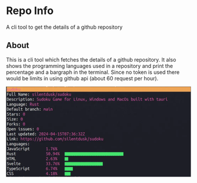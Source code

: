 # Repo Info

A cli tool to get the details of a github repository

## About

This is a cli tool which fetches the details of a github repository. It also shows the programming languages used in a repository and print the percentage and a bargraph in the terminal. Since no token is used there would be limits in using github api (about 60 request per hour).

![Screenshot](/docs/screenshot.webp)
